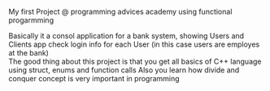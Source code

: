  My first Project @ programming advices academy using functional progarmming
 
 Basically it a consol application for a bank system, showing Users and Clients
 app check login info for each User (in this case users are employes at the bank)   
 The good thing about this project is that you get all basics of C++ language using struct, enums and function calls
 Also you learn how divide and conquer concept is very important in programming 

